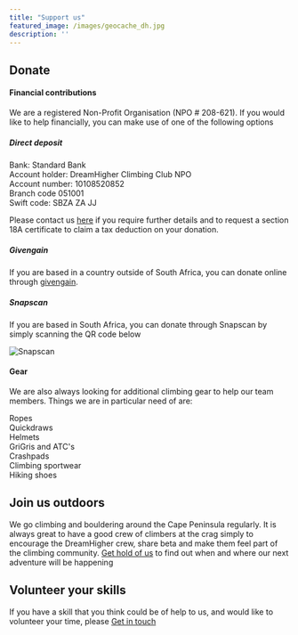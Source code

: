 ```yaml
---
title: "Support us"
featured_image: /images/geocache_dh.jpg
description: ''
---
```


## Donate  
  
#### Financial contributions
We are a registered Non-Profit Organisation (NPO # 208-621). If you would like to help financially, you can make use of one of the following options

##### Direct deposit
  
Bank: Standard Bank  
Account holder: DreamHigher Climbing Club NPO  
Account number: 10108520852  
Branch code 051001  
Swift code:  SBZA ZA JJ  
  
Please contact us [here](./contact) if you require further details and to request a section 18A certificate to claim a tax deduction on your donation.

##### Givengain  

If you are based in a country outside of South Africa, you can donate online through [givengain](https://www.givengain.com/c/dreamhigher/).   

##### Snapscan  

If you are based in South Africa, you can donate through Snapscan by simply scanning the QR code below

![Snapscan](/images/snapcode2.png)

  
#### Gear
We are also always looking for additional climbing gear to help our team members. Things we are in particular need of are:  

Ropes  
Quickdraws  
Helmets  
GriGris and ATC's  
Crashpads  
Climbing sportwear  
Hiking shoes 

## Join us outdoors
  
We go climbing and bouldering around the Cape Peninsula regularly. It is always great to have a good crew of climbers at the crag simply to encourage the DreamHigher crew, share beta and make them feel part of the climbing community. [Get hold of us](./contact) to find out when and where our next adventure will be happening

## Volunteer your skills
  
If you have a skill that you think could be of help to us, and would like to volunteer your time, please [Get in touch](./contact)